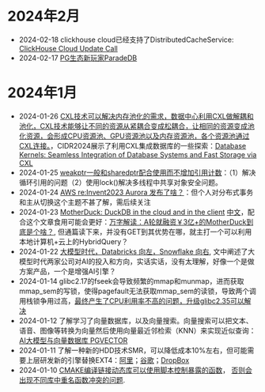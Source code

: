 # 2024年2月
- 2024-02-18 clickhouse cloud已经支持了DistributedCacheService: [ClickHouse Cloud Update Call]( https://www.youtube.com/watch?v=Ew8vHeyyahI)
- 2024-02-17 [PG生态新玩家ParadeDB](https://mp.weixin.qq.com/s/bx2dRxlrtLcM6AD2qsplQQ)
# 2024年1月
- 2024-01-26 [CXL技术可以解决内存池化的需求，数据中心利用CXL做解耦和池化，CXL技术能够让不同的资源从紧耦合变成松耦合，让相同的资源变成池化资源，会形成CPU资源池、GPU资源池以及内存资源池，各个资源池通过CXL连接。](https://www.elecfans.com/d/2210036.html)，CIDR2024展示了利用CXL集成数据库的一些探索：[Database Kernels: Seamless Integration of Database Systems and Fast Storage via CXL](https://www.cidrdb.org/cidr2024/papers/p43-lee.pdf)
- 2024-01-25 [weakptr一般和sharedptr配合使用而不增加引用计数](https://blog.csdn.net/qq_38410730/article/details/105903979)：（1）解决循环引用的问题（2）使用lock()解决多线程中共享对象安全问题。
- 2024-01-24 [AWS re:Invent2023 Aurora 发布了啥？](http://mysql.taobao.org/monthly/2023/12/01/)：但个人对分布式事务和主从切换这个主题不甚了解，需后续关注
- 2024-01-23 [MotherDuck: DuckDB in the cloud and in the client](https://www.cidrdb.org/cidr2024/papers/p46-atwal.pdf) [中文](https://zhuanlan.zhihu.com/p/679197332)，配合这个文章食用可能会更好：[万字解读：A轮就融资￥3亿+的MotherDuck到底是个啥？](https://www.rachellaw.xyz/2023/MotherDuck), 但通篇读下来，并没有GET到其优势在哪，就主打一个可以利用本地计算机+云上的HybridQuery？
- 2024-01-22 [大模型时代，Databricks 向左，Snowflake 向右](https://zhuanlan.zhihu.com/p/677745764), 文中阐述了大模型时代两家公司对AI的投入和方向，实话实话，没有太理解，好像一个是做方案产品，一个是增强AI引擎？
- 2024-01-14 glibc2.17的fseek会导致频繁的mmap和munmap，进而获取mmap_sem的写锁，使得pagefault无法获取mmap_sem的读锁，导致两个调用栈锁争用过高，[最终产生了CPU利用率不高的问题，升级glibc2.35可以解决](https://zhuanlan.zhihu.com/p/669173594)
- 2024-01-12 了解学习了向量数据库，以及向量搜索。向量搜索可以把文本、语音、图像等转换为向量然后使用向量最近邻检索（KNN）来实现近似查询：[AI大模型与向量数据库 PGVECTOR](https://mp.weixin.qq.com/s?__biz=MzU5ODAyNTM5Ng==&mid=2247485589&idx=1&sn=931f2d794e9b8486f623f746db9f00cd&scene=21#wechat_redirect)
- 2024-01-11 了解一种新的HDD技术SMR，可以降低成本10%左右，但可能需要上层研发新的引擎替换EXT4：[阿里](https://www.usenix.org/system/files/fast23-zhou-su.pdf)；[谷歌](https://blog.google/products/google-cloud/dynamic-hybrid-smr-ocp-proposal-improve-data-center-disk-drives/)；[DropBox](https://dropbox.tech/infrastructure/four-years-of-smr-storage-what-we-love-and-whats-next)
- 2024-01-10 [CMAKE编译链接动态库可以使用脚本控制暴露的函数](https://www.gnu.org/software/gnulib/manual/html_node/LD-Version-Scripts.html)， [否则会出现不同库中重名函数冲突的问题](https://stackoverflow.com/questions/37051635/several-shared-object-using-same-proto-leading-the-the-error-file-already-exist).


